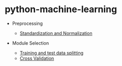 # python-machine-learning

* Preprocessing
	
	+ [Standardization and Normalization](standardization-and-normalization.ipynb)

* Module Selection

	+ [Training and test data splitting](train-test-split.ipynb)
	+ [Cross Validation](cross-validation.ipynb)